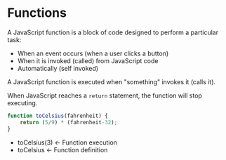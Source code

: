 # Functions
A JavaScript function is a block of code designed to perform a particular task:


- When an event occurs (when a user clicks a button)
- When it is invoked (called) from JavaScript code
- Automatically (self invoked)

A JavaScript function is executed when "something" invokes it (calls it).

When JavaScript reaches a `return` statement, the function will stop executing.

```javascript
function toCelsius(fahrenheit) {
    return (5/9) * (fahrenheit-32);
}
```

- toCelsius(3) <- Function execution
- toCelsius <- Function definition
